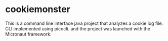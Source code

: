 # cookiemonster
 This is a command line interface java project that analyzes a cookie log file. CLI implemented using picocli. and the project was launched with the Micronaut framework.
 
